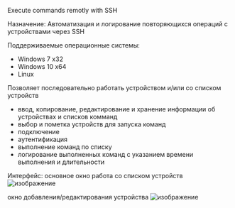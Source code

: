 Execute commands remotly with SSH

Назначение: 
Автоматизация  и логирование повторяющихся операций с устройствами через SSH

Поддерживаемые операционные системы: 
- Windows 7 x32
- Windows 10 x64
- Linux

Позволяет последовательно работать устройством и/или со списком устройств
- ввод, копирование, редактирование и хранение информации об устройствах и списков комманд
- выбор и пометка устройств для запуска команд
- подключение
- аутентификация
- выполнение команд по списку 
- логирование выполненных команд с указанием времени выполнения и длительности

Интерфейс:
основное окно работа со списком устройств
![изображение](https://user-images.githubusercontent.com/104801181/176565661-12397ee0-1d57-474e-b175-044cc6e17b25.png)

окно добавления/редактирования устройства
![изображение](https://user-images.githubusercontent.com/104801181/176565701-5d92b894-a6e0-48f8-a5e7-7c4d0087ca2b.png)
